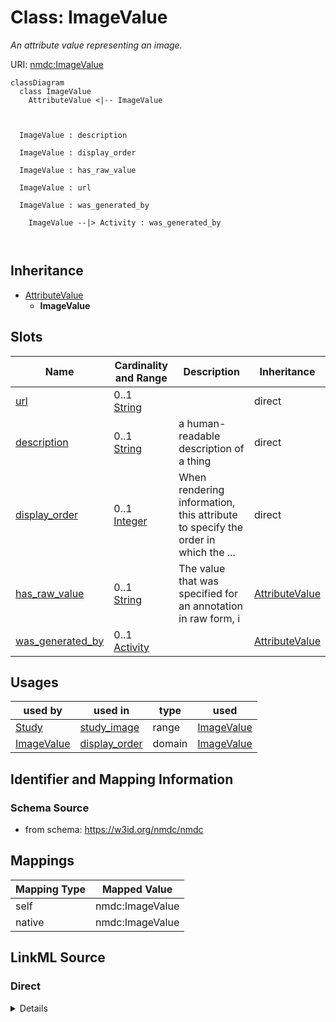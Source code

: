 # Class: ImageValue


_An attribute value representing an image._





URI: [nmdc:ImageValue](https://w3id.org/nmdc/ImageValue)















```mermaid
classDiagram
  class ImageValue
    AttributeValue <|-- ImageValue
    
    
    
  ImageValue : description
    
  ImageValue : display_order
    
  ImageValue : has_raw_value
    
  ImageValue : url
    
  ImageValue : was_generated_by
    
    ImageValue --|> Activity : was_generated_by
    
  

```






## Inheritance
* [AttributeValue](AttributeValue.md)
    * **ImageValue**



## Slots

| Name | Cardinality and Range | Description | Inheritance |
| ---  | --- | --- | --- |
| [url](url.md) | 0..1 <br/> [String](String.md) |  | direct |
| [description](description.md) | 0..1 <br/> [String](String.md) | a human-readable description of a thing | direct |
| [display_order](display_order.md) | 0..1 <br/> [Integer](Integer.md) | When rendering information, this attribute to specify the order in which the ... | direct |
| [has_raw_value](has_raw_value.md) | 0..1 <br/> [String](String.md) | The value that was specified for an annotation in raw form, i | [AttributeValue](AttributeValue.md) |
| [was_generated_by](was_generated_by.md) | 0..1 <br/> [Activity](Activity.md) |  | [AttributeValue](AttributeValue.md) |





## Usages

| used by | used in | type | used |
| ---  | --- | --- | --- |
| [Study](Study.md) | [study_image](study_image.md) | range | [ImageValue](ImageValue.md) |
| [ImageValue](ImageValue.md) | [display_order](display_order.md) | domain | [ImageValue](ImageValue.md) |






## Identifier and Mapping Information







### Schema Source


* from schema: https://w3id.org/nmdc/nmdc





## Mappings

| Mapping Type | Mapped Value |
| ---  | ---  |
| self | nmdc:ImageValue |
| native | nmdc:ImageValue |





## LinkML Source

<!-- TODO: investigate https://stackoverflow.com/questions/37606292/how-to-create-tabbed-code-blocks-in-mkdocs-or-sphinx -->

### Direct

<details>
```yaml
name: ImageValue
description: An attribute value representing an image.
from_schema: https://w3id.org/nmdc/nmdc
is_a: AttributeValue
slots:
- url
- description
- display_order

```
</details>

### Induced

<details>
```yaml
name: ImageValue
description: An attribute value representing an image.
from_schema: https://w3id.org/nmdc/nmdc
is_a: AttributeValue
attributes:
  url:
    name: url
    notes:
    - See issue 207 - this clashes with the mixs field
    from_schema: https://w3id.org/nmdc/nmdc
    rank: 1000
    alias: url
    owner: ImageValue
    domain_of:
    - Protocol
    - DataObject
    - ImageValue
    range: string
  description:
    name: description
    description: a human-readable description of a thing
    from_schema: https://w3id.org/nmdc/nmdc
    rank: 1000
    slot_uri: dcterms:description
    alias: description
    owner: ImageValue
    domain_of:
    - Study
    - NamedThing
    - ImageValue
    range: string
  display_order:
    name: display_order
    description: When rendering information, this attribute to specify the order in
      which the information should be rendered.
    from_schema: https://w3id.org/nmdc/nmdc
    rank: 1000
    domain: ImageValue
    alias: display_order
    owner: ImageValue
    domain_of:
    - ImageValue
    range: integer
  has_raw_value:
    name: has_raw_value
    description: The value that was specified for an annotation in raw form, i.e.
      a string. E.g. "2 cm" or "2-4 cm"
    from_schema: https://w3id.org/nmdc/nmdc
    rank: 1000
    domain: AttributeValue
    multivalued: false
    alias: has_raw_value
    owner: ImageValue
    domain_of:
    - AttributeValue
    - QuantityValue
    range: string
  was_generated_by:
    name: was_generated_by
    from_schema: https://w3id.org/nmdc/nmdc
    mappings:
    - prov:wasGeneratedBy
    rank: 1000
    alias: was_generated_by
    owner: ImageValue
    domain_of:
    - DataObject
    - AttributeValue
    - FunctionalAnnotation
    range: Activity

```
</details>